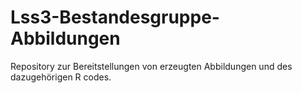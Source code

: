 # Lss3-Bestandesgruppe-Abbildungen

Repository zur Bereitstellungen von erzeugten Abbildungen und des dazugehörigen R codes.





